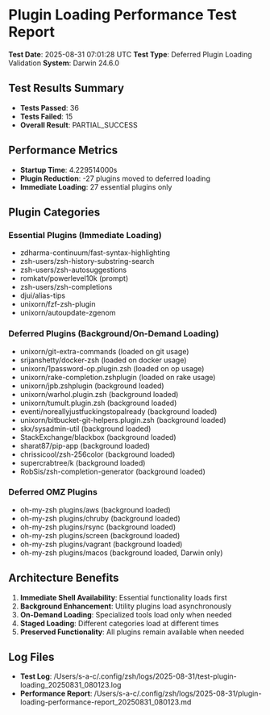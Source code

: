 # Plugin Loading Performance Test Report

**Test Date**: 2025-08-31 07:01:28 UTC
**Test Type**: Deferred Plugin Loading Validation
**System**: Darwin 24.6.0

## Test Results Summary

- **Tests Passed**: 36
- **Tests Failed**: 15
- **Overall Result**: PARTIAL_SUCCESS

## Performance Metrics

- **Startup Time**: 4.229514000s
- **Plugin Reduction**: -27 plugins moved to deferred loading
- **Immediate Loading**: 27 essential plugins only

## Plugin Categories

### Essential Plugins (Immediate Loading)
- zdharma-continuum/fast-syntax-highlighting
- zsh-users/zsh-history-substring-search
- zsh-users/zsh-autosuggestions
- romkatv/powerlevel10k (prompt)
- zsh-users/zsh-completions
- djui/alias-tips
- unixorn/fzf-zsh-plugin
- unixorn/autoupdate-zgenom

### Deferred Plugins (Background/On-Demand Loading)
- unixorn/git-extra-commands (loaded on git usage)
- srijanshetty/docker-zsh (loaded on docker usage)
- unixorn/1password-op.plugin.zsh (loaded on op usage)
- unixorn/rake-completion.zshplugin (loaded on rake usage)
- unixorn/jpb.zshplugin (background loaded)
- unixorn/warhol.plugin.zsh (background loaded)
- unixorn/tumult.plugin.zsh (background loaded)
- eventi/noreallyjustfuckingstopalready (background loaded)
- unixorn/bitbucket-git-helpers.plugin.zsh (background loaded)
- skx/sysadmin-util (background loaded)
- StackExchange/blackbox (background loaded)
- sharat87/pip-app (background loaded)
- chrissicool/zsh-256color (background loaded)
- supercrabtree/k (background loaded)
- RobSis/zsh-completion-generator (background loaded)

### Deferred OMZ Plugins
- oh-my-zsh plugins/aws (background loaded)
- oh-my-zsh plugins/chruby (background loaded)
- oh-my-zsh plugins/rsync (background loaded)
- oh-my-zsh plugins/screen (background loaded)
- oh-my-zsh plugins/vagrant (background loaded)
- oh-my-zsh plugins/macos (background loaded, Darwin only)

## Architecture Benefits

1. **Immediate Shell Availability**: Essential functionality loads first
2. **Background Enhancement**: Utility plugins load asynchronously
3. **On-Demand Loading**: Specialized tools load only when needed
4. **Staged Loading**: Different categories load at different times
5. **Preserved Functionality**: All plugins remain available when needed

## Log Files

- **Test Log**: /Users/s-a-c/.config/zsh/logs/2025-08-31/test-plugin-loading_20250831_080123.log
- **Performance Report**: /Users/s-a-c/.config/zsh/logs/2025-08-31/plugin-loading-performance-report_20250831_080123.md

